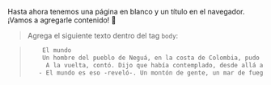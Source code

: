 Hasta ahora tenemos una página en blanco y un título en el navegador. ¡Vamos a agregarle contenido! :tada:

> Agrega el siguiente texto dentro del tag `body`:

> ```html
>     El mundo
>     Un hombre del pueblo de Neguá, en la costa de Colombia, pudo subir al alto cielo.
>      A la vuelta, contó. Dijo que había contemplado, desde allá arriba, la vida humana. Y dijo que somos un mar de fueguitos.
>    - El mundo es eso -reveló-. Un montón de gente, un mar de fueguitos.
> ```
